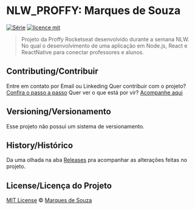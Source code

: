 # NLW_PROFFY: Marques de Souza 

[![Série](https://https://img.shields.io/badge/MarquesSouza-Proffy-blueviolet)](https://github.com/MarquesSouza/NLW_PROFFY)
[![licence mit](https://img.shields.io/badge/licence-MIT-blue.svg)]()

> Projeto da Proffy Rocketseat desenvolvido durante a semana NLW. No qual o desenvolvimento de uma aplicação em Node.js, React e ReactNative para conectar professores e alunos.

## Contributing/Contribuir
Entre em contato por Email ou Linkeding
Quer contribuir com o projeto? [Confira o passo a passo](./CONTRIBUTING.md)
Quer ver o que está por vir? [Acompanhe aqui](https://github.com/MarquesSouza/NLW_PROFFY/projects)

## Versioning/Versionamento

Esse projeto não possui um sistema de versionamento.

## History/Histórico
Da uma olhada na aba [Releases](https://github.com/MarquesSouza/NLW_PROFFY/releases) 
pra acompanhar as alterações feitas no projeto.

## License/Licença do Projeto
[MIT License](./LICENSE) © [Marques de Souza](https://github.com/MarquesSouza)